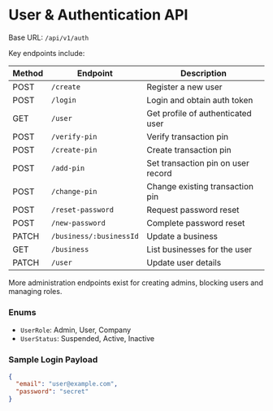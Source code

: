# User & Authentication API

Base URL: `/api/v1/auth`

Key endpoints include:

| Method | Endpoint | Description |
| ------ | -------- | ----------- |
| POST | `/create` | Register a new user |
| POST | `/login` | Login and obtain auth token |
| GET | `/user` | Get profile of authenticated user |
| POST | `/verify-pin` | Verify transaction pin |
| POST | `/create-pin` | Create transaction pin |
| POST | `/add-pin` | Set transaction pin on user record |
| POST | `/change-pin` | Change existing transaction pin |
| POST | `/reset-password` | Request password reset |
| POST | `/new-password` | Complete password reset |
| PATCH | `/business/:businessId` | Update a business |
| GET | `/business` | List businesses for the user |
| PATCH | `/user` | Update user details |

More administration endpoints exist for creating admins, blocking users and managing roles.

### Enums
- `UserRole`: Admin, User, Company
- `UserStatus`: Suspended, Active, Inactive

### Sample Login Payload
```json
{
  "email": "user@example.com",
  "password": "secret"
}
```

